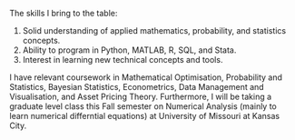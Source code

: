 The skills I bring to the table:    
1) Solid understanding of applied mathematics, probability, and statistics concepts.    
2) Ability to program in Python, MATLAB, R, SQL, and Stata.  
3) Interest in learning new technical concepts and tools.  

I have relevant coursework in Mathematical Optimisation, Probability and Statistics, Bayesian Statistics, Econometrics, Data Management and Visualisation, and Asset Pricing Theory. Furthermore, I will be taking a graduate level class this Fall semester on Numerical Analysis (mainly to learn numerical differntial equations) at University of Missouri at Kansas City.
  

